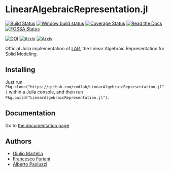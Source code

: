 # LinearAlgebraicRepresentation.jl

[![Build Status](https://img.shields.io/travis/cvdlab/LinearAlgebraicRepresentation.jl/master.svg?label=Linux+/+macOS)](https://travis-ci.org/cvdlab/LinearAlgebraicRepresentation.jl)
[![Window build status](https://ci.appveyor.com/api/projects/status/6hjh8qx2u4asr73a/branch/master?svg=true)](https://ci.appveyor.com/project/furio/linearalgebraicrepresentation-jl/branch/master)
[![Coverage Status](https://coveralls.io/repos/github/cvdlab/LinearAlgebraicRepresentation.jl/badge.svg?branch=master)](https://coveralls.io/github/cvdlab/LinearAlgebraicRepresentation.jl?branch=master)
[![Read the Docs](https://img.shields.io/readthedocs/pip.svg)](https://cvdlab.github.io/LinearAlgebraicRepresentation.jl/)
[![FOSSA Status](https://app.fossa.io/api/projects/git%2Bgithub.com%2Fcvdlab%2FLinearAlgebraicRepresentation.jl.svg?type=shield)](https://app.fossa.io/projects/git%2Bgithub.com%2Fcvdlab%2FLinearAlgebraicRepresentation.jl?ref=badge_shield)

[![DOI](https://zenodo.org/badge/doi/10.1016/j.cad.2013.08.044.svg)](http://dx.doi.org/10.1016/j.cad.2013.08.044)
[![Arxiv](http://img.shields.io/badge/Arxiv-1704.00142-b31b1b.svg)](https://arxiv.org/abs/1704.00142)
[![Arxiv](http://img.shields.io/badge/Arxiv-1710.07819-b31b1b.svg)](https://arxiv.org/abs/1710.07819)


Official Julia implementation of [LAR](http://dx.doi.org/10.1016/j.cad.2013.08.044), the Linear Algebraic Representation for Solid Modeling.

## Installing

Just run `Pkg.clone("https://github.com/cvdlab/LinearAlgebraicRepresentation.jl")` within a Julia console, and then run `Pkg.build("LinearAlgebraicRepresentation.jl")`.

## Documentation

Go to [the documentation page](https://cvdlab.github.io/LinearAlgebraicRepresentation.jl/)

## Authors
* [Giulio Martella](https://github.com/giuliom95)
* [Francesco Furiani](https://github.com/furio)
* [Alberto Paoluzzi](https://github.com/apaoluzzi)
